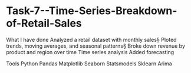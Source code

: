 # Task-7--Time-Series-Breakdown-of-Retail-Sales

What I have done
Analyzed a retail dataset with monthly sales§
Ploted trends, moving averages, and seasonal patterns§
Broke down revenue by product and region over time
Time series analysis
Added forecasting

Tools
Python
Pandas
Matplotlib
Seaborn
Statsmodels
Sklearn
Arima
